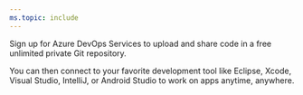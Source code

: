 ```yaml
---
ms.topic: include
---
```


Sign up for Azure DevOps Services to upload and share code in a free unlimited private Git repository.

You can then connect to your favorite development tool like Eclipse, Xcode, Visual Studio, IntelliJ,
or Android Studio to work on apps anytime, anywhere.